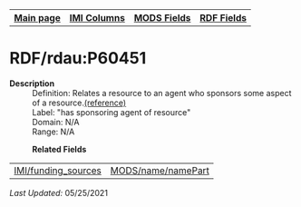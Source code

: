 <!DOCTYPE html>
<html>

<body>
<table style="width:100%">
  <tr>
    <th><a href="index.md">Main page</a></th>
	<th><a href="IMI.md">IMI Columns</a></th>
    <th><a href="MODS.md">MODS Fields</a></th>
    <th><a href="RDF.md">RDF Fields</a></th>
  </tr>
</table>



<h1>RDF/rdau:P60451</h1>
<dl>
  <dt><b>Description</b></dt>
  <dd>Definition: Relates a resource to an agent who sponsors some aspect of a resource.<a href="http://www.rdaregistry.info/Elements/u/#P60451">(reference)</a></dd>
  <dd>Label: "has sponsoring agent of resource"</dd>
  <dd>Domain: N/A</dd>
  <dd>Range: N/A</dd>
</dl>
<dl>
	<dd><b>Related Fields</b></dd>
		<table>
				<td><a href="funding_sources.md">IMI/funding_sources</a></td>
				<td><a href="mods.name.md">MODS/name/namePart</a></td>
		</table>
</dl>
<p><i>Last Updated: </i>05/25/2021</p>
</body>
</html>